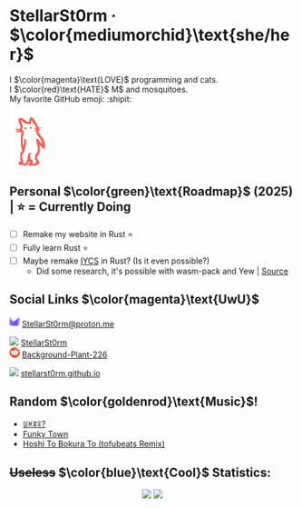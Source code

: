 # StellarSt0rm · $\color{mediumorchid}\text{she/her}$
I $\color{magenta}\text{LOVE}$ programming and cats. \
I $\color{red}\text{HATE}$ M$ and mosquitoes. \
My favorite GitHub emoji: :shipit:

<img title="GIF made by @owiebrainhurts" src="images/cat-griddy.gif" />

## Personal $\color{green}\text{Roadmap}$ (2025) | ⭐ = Currently Doing
- [ ] Remake my website in Rust ⭐
- [ ] Fully learn Rust ⭐
- [ ] Maybe remake [IYCS](https://github.com/StellarSt0rm/IYCS) in Rust? (Is it even possible?)
  - Did some research, it's possible with wasm-pack and Yew | [Source](https://github.com/bonomat/rust-wasm-firefox-extension)

## Social Links $\color{magenta}\text{UwU}$
<img src="images/Proton.svg" height="18"> [StellarSt0rm@proton.me](mailto:StellarSt0rm@proton.me)

<img src="images/Discord.png" height="18"> [StellarSt0rm](https://discord.com/users/865498115360292894) \
<img src="images/Reddit.png" height="18"> [Background-Plant-226](https://www.reddit.com/user/Background-Plant-226)

<img src="images/Web.png" height="18"> [stellarst0rm.github.io](https://stellarst0rm.github.io)

## Random $\color{goldenrod}\text{Music}$!
- [ꅐꁝꁲꋖ?](https://www.youtube.com/watch?v=dQw4w9WgXcQ)
- [Funky Town](https://www.youtube.com/watch?v=QX43QTYyV-8)
- [Hoshi To Bokura To (tofubeats Remix)](https://www.youtube.com/watch?v=iBt9yhgho6Y)

## ~~Useless~~ $\color{blue}\text{Cool}$ Statistics:
<p align="center">
  <picture>
    <source
      srcset="https://github-readme-stats.vercel.app/api?username=StellarSt0rm&show_icons=true&hide_rank=true&text_color=000&icon_color=ffeb95&bg_color=00000000&hide_border=true"
      media="(prefers-color-scheme: light)"
    />
    <img height=200
      src="https://github-readme-stats.vercel.app/api?username=StellarSt0rm&show_icons=true&hide_rank=true&text_color=fff&icon_color=ffeb95&bg_color=00000000&hide_border=true"
    />
  </picture>
  <!-- Top langs -->
  <picture>
    <source
      srcset="https://github-readme-stats.vercel.app/api/top-langs/?username=StellarSt0rm&layout=donut&text_color=000&icon_color=f1e05a&bg_color=00000000&hide_border=true"
      media="(prefers-color-scheme: light)"
    />
    <img height=200
      src="https://github-readme-stats.vercel.app/api/top-langs/?username=StellarSt0rm&layout=donut&text_color=fff&icon_color=f1e05a&bg_color=00000000&hide_border=true"
    />
  </picture>
</p>

